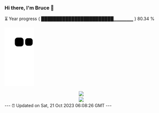 ### Hi there, I'm Bruce 👋
⏳ Year progress { ████████████████████████▁▁▁▁▁▁ } 80.34 %

![](https://raw.githubusercontent.com/Swiftie13st/Swiftie13st/main/assets/github-contribution-grid-snake.svg)


<div align="center"> <img src="https://metrics.lecoq.io/Swiftie13st?template=classic&config.timezone=Asia%2FShanghai"> </div>

<div align="center"> <img src="https://github-readme-streak-stats.herokuapp.com/?user=Swiftie13st" /> </div>
---
⏰ Updated on Sat, 21 Oct 2023 06:08:26 GMT
---

